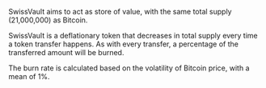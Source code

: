 SwissVault aims to act as store of value, with the same total supply (21,000,000) as Bitcoin.

SwissVault is a deflationary token that decreases in total supply every time a token transfer happens. As with every transfer, a percentage of the transferred amount will be burned. 

The burn rate is calculated based on the volatility of Bitcoin price, with a mean of 1%.